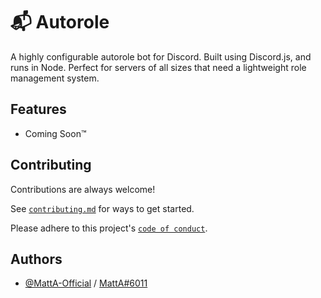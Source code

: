 # 📬 Autorole

A highly configurable autorole bot for Discord. Built using Discord.js, and runs in Node. Perfect for servers of all sizes that need a lightweight role management system.

## Features

- Coming Soon™

## Contributing

Contributions are always welcome!

See [`contributing.md`](./CONTRIBUTING.md) for ways to get started.

Please adhere to this project's [`code of conduct`](./CODE_OF_CONDUCT.md).

## Authors

- [@MattA-Official](https://www.github.com/MattA-Official) / [MattA#6011](https://discord.com/users/366652352125599744)
